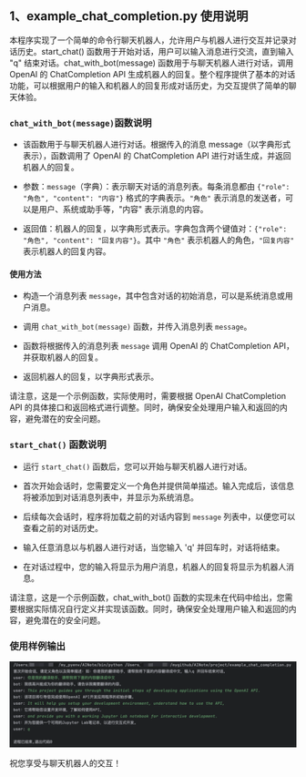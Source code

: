 ## 1、example_chat_completion.py 使用说明

本程序实现了一个简单的命令行聊天机器人，允许用户与机器人进行交互并记录对话历史。start_chat()
函数用于开始对话，用户可以输入消息进行交流，直到输入 "q" 结束对话。chat_with_bot(message) 函数用于与聊天机器人进行对话，调用
OpenAI 的 ChatCompletion API 生成机器人的回复。整个程序提供了基本的对话功能，可以根据用户的输入和机器人的回复形成对话历史，为交互提供了简单的聊天体验。

### `chat_with_bot(message)`函数说明

* 该函数用于与聊天机器人进行对话。根据传入的消息 message（以字典形式表示），函数调用了 OpenAI 的
  ChatCompletion API 进行对话生成，并返回机器人的回复。

* 参数：`message`（字典）：表示聊天对话的消息列表。每条消息都由 `{"role": "角色", "content": "内容"}` 格式的字典表示。`"角色"` 表示消息的发送者，可以是用户、系统或助手等，"内容" 表示消息的内容。

* 返回值：机器人的回复，以字典形式表示。字典包含两个键值对：`{"role": "角色", "content": "回复内容"}`。其中 `"角色"`
  表示机器人的角色，`"回复内容"` 表示机器人的回复内容。

#### 使用方法

* 构造一个消息列表 `message`，其中包含对话的初始消息，可以是系统消息或用户消息。

* 调用 `chat_with_bot(message)` 函数，并传入消息列表 `message`。

* 函数将根据传入的消息列表 `message` 调用 OpenAI 的 ChatCompletion API，并获取机器人的回复。

* 返回机器人的回复，以字典形式表示。

请注意，这是一个示例函数，实际使用时，需要根据 OpenAI ChatCompletion API 的具体接口和返回格式进行调整。同时，确保安全处理用户输入和返回的内容，避免潜在的安全问题。

### `start_chat()` 函数说明

* 运行 `start_chat()` 函数后，您可以开始与聊天机器人进行对话。

* 首次开始会话时，您需要定义一个角色并提供简单描述。输入完成后，该信息将被添加到对话消息列表中，并显示为系统消息。

* 后续每次会话时，程序将加载之前的对话内容到 `message` 列表中，以便您可以查看之前的对话历史。

* 输入任意消息以与机器人进行对话，当您输入 'q' 并回车时，对话将结束。

* 在对话过程中，您的输入将显示为用户消息，机器人的回复将显示为机器人消息。

请注意，这是一个示例函数，chat_with_bot() 函数的实现未在代码中给出，您需要根据实际情况自行定义并实现该函数。同时，确保安全处理用户输入和返回的内容，避免潜在的安全问题。

### 使用样例输出

![Image](/resource/example_chat_completion.png)

祝您享受与聊天机器人的交互！

